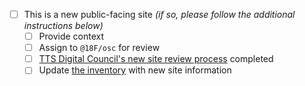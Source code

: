 - [ ] This is a new public-facing site _(if so, please follow the additional instructions below)_
   - [ ] Provide context
   - [ ] Assign to `@18F/osc` for review
   - [ ] [TTS Digital Council's new site review process](https://docs.google.com/document/d/1j6eieL3oop0rxCAldVVh7uGdOCG-ajafrog_BZ-u470/edit) completed
   - [ ] Update [the inventory](https://docs.google.com/spreadsheets/d/1OBO6g7_OsVBv0vG8WSCI6L2FD_iRh3A7a_6eQWj2zLE/edit?ts=6025575d#gid=2013137748) with new site information
